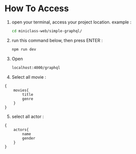 # How To Access

1. open your terminal, access your project location. example :
   ```sh
   cd miniclass-web/simple-graphql/
   ```
2. run this command below, then press ENTER :
   ```sh
   npm run dev
   ```
3. Open
   ```sh
   localhost:4000/graphql
   ```
4. Select all movie :

```
{
    movies{
        title
        genre
    }
}
```

5. select all actor :

```
{
    actors{
        name
        gender
    }
}
```
